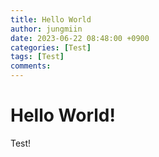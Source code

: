 ```yaml
---
title: Hello World
author: jungmiin
date: 2023-06-22 08:48:00 +0900
categories: [Test]
tags: [Test]
comments:
---
```


# Hello World!

Test!
